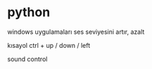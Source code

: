 # python
windows uygulamaları
 ses seviyesini artır, azalt

 kısayol ctrl + up / 
 down /
 left

sound control
